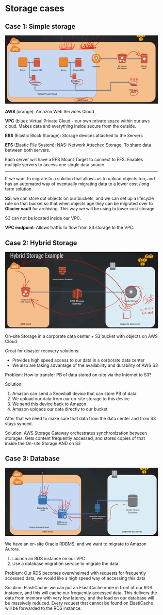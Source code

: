 # Storage cases

## Case 1: Simple storage

![Case 1](images/storage-case-1.png)

**AWS** (orange): Amazon Web Services Cloud

**VPC** (blue): Virtual Private Cloud - our own private space within our aws cloud. Makes data and everything inside secure from the outside.

**EBS** (Elastic Block Storage): Storage devices attached to the Servers

**EFS** (Elastic File System): NAS: Network Attached Storage. To share data between both servers. 

Each server will have a EFS Mount Target to connect to EFS. Enables multiple servers to access one single data source.

---

If we want to migrate to a solution that allows us to upload objects too, and has an automated way of eventually migrating data to a lower cost /long term solution.

**S3**: we can store out objects on our buckets, and we can set up a lifecycle rule on that bucket so that when objects age they can be migrated over to **Glacier vault** for archiving. This way we will be using to lower cost storage. 

S3 can not be located inside our VPC. 

**VPC endpoint**: Allows traffic to flow from S3 storage to the VPC.

## Case 2: Hybrid Storage

![Case 2](images/storage-case-2.png)

On-site Storage in a corporate data center + S3 bucket with objects on AWS Cloud

Great for disaster recovery solutions:
- Provides high speed access to our data in a corporate data center
- We also are taking advantage of the availability and durability of AWS S3

Problem: 
How to transfer PB of data stored on-site via the Internet to S3?

Solution:
1. Amazon can send a Snowball device that can store PB of data
2. We upload our data from our on-site storage to this device
3. We send this device back to Amazon
4. Amazon uploads our data directly to our bucket

After that we need to make sure that data from the data center and from S3 stays synced.

Solution:
AWS Storage Gateway orchestrates synchronization between storages:
Gets content frequently accessed, and stores copies of that inside the On-site Storage AND on S3

## Case 3: Database

![Case 3](images/storage-case-3.png)

We have an on-site Oracle RDBMS, and we want to migrate to Amazon Aurora.

1. Launch an RDS instance on our VPC
2. Use a database migration service to migrate the data 

Problem: Our RDS becomes overwhelmed with requests for frequently accessed data, we would like a high speed way of accessing this data

Solution: ElastiCache: we can put an ElastiCache node in front of our RDS instance, and this will cache our frequently accessed data.
This delivers the data from memory with very low latency, and the load on our database will be massively reduced. 
Every request that cannot be found on ElastiCache will be forwarded to the RDS instance.


